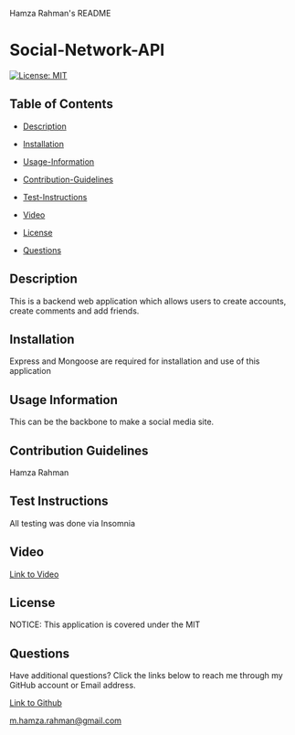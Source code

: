 Hamza Rahman's README

 # Social-Network-API

[![License: MIT](https://img.shields.io/badge/License-MIT-yellow.svg)](https://opensource.org/licenses/MIT)

## Table of Contents

 * [Description](#description)

 * [Installation](#installation)

 * [Usage-Information](#usage-information)

 * [Contribution-Guidelines](#contribution-guidelines)

 * [Test-Instructions](#test-instructions)

 * [Video](#Video)

 * [License](#license)

 * [Questions](#questions)

## Description

This is a backend web application which allows users to create accounts, create comments and add friends.

## Installation

Express and Mongoose are required for installation and use of this application

## Usage Information

This can be the backbone to make a social media site.

## Contribution Guidelines

Hamza Rahman

## Test Instructions

All testing was done via Insomnia

## Video
[Link to Video](https://www.youtube.com/watch?v=yUv7Ge6D3ek)

## License

NOTICE: This application is covered under the MIT

## Questions

Have additional questions? Click the links below to reach me through my GitHub account or Email address.

[Link to Github](https://github.com/Hamzar19)

<a href="mailto:m.hamza.rahman@gmail.com">m.hamza.rahman@gmail.com</a>

